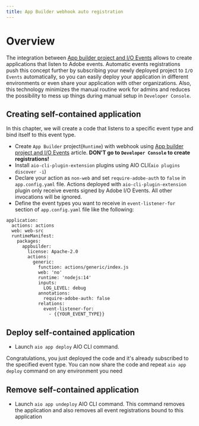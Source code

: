 ```yaml
---
title: App Builder webhook auto registration
---
```


# Overview

The integration between [App builder project and I/O Events](/src/pages/guides/runtime_webhooks/index.md) allows to create applications that listen to Adobe events. Automatic events registrations push this concept further by subscribing your newly deployed project to `I/O Events` automatically, so you can easily deploy your application in different environments or even share your application with other organizations. Also, this technology minimizes the manual routine work for admins and reduces the possibility to mess up things during manual setup in `Developer Console`.

## Creating self-contained application
In this chapter, we will create a code that listens to a specific event type and bind itself to this event type.
* Create `App Builder` project(`Runtime`) with webhook using [App builder project and I/O Events](/src/pages/guides/runtime_webhooks/index.md) article. **DON'T go to `Developer Console` to create registrations!**
* Install `aio-cli-plugin-extension` plugins using AIO CLI(`aio plugins discover -i`)
* Declare your action as `non-web` and set `require-adobe-auth` to `false` in `app.config.yaml` file. Actions deployed with `aio-cli-plugin-extension` plugin only receive events signed by Adobe I/O Events. All other invocations will be ignored.
* Define the event types you want to receive in `event-listener-for` section of `app.config.yaml` file like the following:
```
application:
  actions: actions
  web: web-src
  runtimeManifest:
    packages:
      appbuilder:
        license: Apache-2.0
        actions:
          generic:
            function: actions/generic/index.js
            web: 'no'
            runtime: 'nodejs:14'
            inputs:
              LOG_LEVEL: debug
            annotations:
              require-adobe-auth: false
            relations:
              event-listener-for:
                - {{YOUR_EVENT_TYPE}}
```

## Deploy self-contained application
* Launch `aio app deploy` AIO CLI command.

Congratulations, you just deployed the code and it's already subscribed to the specified event type. You can now share the code and repeat `aio app deploy` command on any environment you need

## Remove self-contained application
* Launch `aio app undeploy` AIO CLI command. This command removes the application and also removes all event registrations bound to this application

